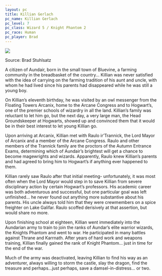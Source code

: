 ```yaml
---
layout: pc
title: Killian Gerlach
pc_name: Killian Gerlach
pc_level: 7
pc_class: Wizard 5 / Knight Phantom 2
pc_race: Human
pc_player: Brad
---
```

<div class="image-frame right"><img src="{{ site.baseurl }}/img/party/killian.jpg" /><p class="source">Source: Brad Stuhlsatz</p></div>
A citizen of Aundair, born in the small town of Bluevine, a farming community in the breadbasket of the country... Killian was never satisfied with the idea of carrying on the farming tradition of his aunt and uncle, with whom he had lived since his parents had disappeared while he was still a young boy.

On Killian’s eleventh birthday, he was visited by an owl messenger from the Floating Towers Arcanix, home to the Arcane Congress and to Hogwart’s, one of the premier schools of wizardry in all the land. Killian’s family was reluctant to let him go, but the next day, a very large man, the Head Groundskeeper at Hogwarts, showed up and convinced them that it would be in their best interest to let young Killian go.

Upon arriving at Arcanix, Killian met with Raulo ir’Trannick, the Lord Mayor of Arcanix and a member of the Arcane Congress. Raulo and other members of the Trannick family are the proctors of the Autumn Entrance Exams, determining which of Aundair’s brightest will get a chance to become magewrights and wizards.  Apparently, Raulo knew Killian’s parents and had agreed to bring him to Hogwart’s if anything ever happened to them.

Killian rarely saw Raulo after that initial meeting- unfortunately, it was most often when the Lord Mayor would step in to save Killian from severe disciplinary action by certain Hogwart’s professors.  His academic career was both adventurous and successful, but one particular goal was left unfinished... he never found out anything more substantive about his parents.  His uncle always told him that they were crewmembers on a spice freighter on Lake Galifar.  Raulo scoffed derisively at that assertion, but would share no more.

Upon finishing school at eighteen, Killian went immediately into the Aundarian army to train to join the ranks of Aundar’s elite warrior wizards, the Knights Phantom and went to war. He participated in many battles against Thrane and Karrnath.  After years of hard work and weapons training, Killian finally gained the rank of Knight Phantom... just in time for the end of the war.

Much of the army was deactivated, leaving Killian to find his way as an adventurer, always willing to storm the castle, slay the dragon, find the treasure and perhaps...just perhaps, save a damsel-in-distress... or two.
